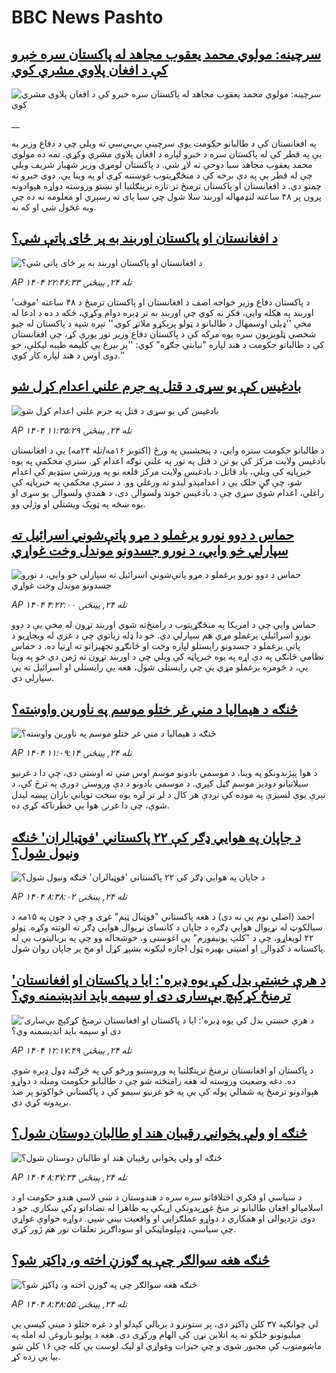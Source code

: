 # BBC News Pashto## [سرچینه: مولوي محمد یعقوب مجاهد له پاکستان سره خبرو کې د افغان پلاوي‌ مشري کوي](https://www.bbc.co.uk/pashto/live/c4gp5p4yzy9t?at_medium=RSS&at_campaign=rss?at_campaign=githubrss)![سرچینه: مولوي محمد یعقوب مجاهد له پاکستان سره خبرو کې د افغان پلاوي‌ مشري کوي](https://ichef.bbci.co.uk/ace/standard/240/cpsprodpb/f6fa/live/5fca92c0-aad6-11f0-aa13-0b0479f6f42a.jpg)__په افغانستان کې د طالبانو حکومت یوې سرچینې بي‌بي‌سي ته ویلي چې د دفاع وزیر به یې په قطر کې له پاکستان سره د خبرو لپاره د افغان پلاوي مشري وکړي.
تمه ده مولوي محمد یعقوب مجاهد سبا دوحې ته لاړ شي. د پاکستان لومړي وزیر شهباز شریف ویلي چې له قطر یې په دې برخه کې د منځګړیتوب غوښتنه کړې او په وینا یې، دوی خبرو ته چمتو دي. د افغانستان او پاکستان ترمنځ تر تازه ترینګلتیا او نښتو وروسته دواړه هېوادونه پرون پر ۴۸ ساعته لنډمهاله اوربند سلا شول چې سبا پای ته رسېږي او معلومه نه ده چې وبه غځول شي او که نه.## [د افغانستان او پاکستان اوربند به پر ځای پاتې شي؟](https://www.bbc.com/pashto/articles/c4g3pzyjjj0o?at_medium=RSS&at_campaign=rss?at_campaign=githubrss)![د افغانستان او پاکستان اوربند به پر ځای پاتې شي؟](https://ichef.bbci.co.uk/ace/ws/240/cpsprodpb/a3b6/live/02604270-aa94-11f0-aa13-0b0479f6f42a.jpg)_AP ۱۴۰۴ تله ۲۴, پينځنۍ ۲۲:۴۶:۳۳_د پاکستان دفاع وزیر خواجه اصف د افغانستان او پاکستان ترمنځ د ۴۸ ساعته 'موقت' اوربند په هکله وايي، فکر نه کوي چې اوربند به تر ډېره دوام وکړي، ځکه د ده د ادعا له مخې ''ډیلی اوسمهال د طالبانو د ټولو پرېکړو ملاتړ کوي.''
تېره شپه د پاکستان له جیو شخصي ټلویزیون سره یوه مرکه کې د پاکستان دفاع وزیر تور پورې کړ، چې افغانستان کې د طالبانو حکومت د هند لپاره "نیابتي جګړه" کوي: ''پر بیرغ یې کلیمه طیبه لیکلې، خو دوی اوس د هند لپاره کار کوي.''## [ بادغیس کې یو سړی د قتل په جرم علني اعدام کړل شو](https://www.bbc.com/pashto/articles/cew422np28xo?at_medium=RSS&at_campaign=rss?at_campaign=githubrss)![ بادغیس کې یو سړی د قتل په جرم علني اعدام کړل شو](https://ichef.bbci.co.uk/ace/ws/240/cpsprodpb/6419/live/3ca42aa0-aa76-11f0-9c75-5fce1bce10a4.jpg)_AP ۱۴۰۴ تله ۲۴, پينځنۍ ۱۱:۳۵:۲۹_د طالبانو حکومت ستره وايي، د پنجشنبې په ورځ (اکتوبر ‍۱۶مه/تله ۲۴مه) یې د افغانستان بادغیس ولایت مرکز کې یو تن د قتل په تور په علني توګه اعدام کړ.‌
سترې محکمې په یوه خبرپاڼه کې ویلي، یاد قاتل د بادغیس ولایت مرکز قلعه نو په ورزشي سټډیم کې اعدام شو، چې ګڼ خلک یې د اعدامېدو لیدو ته ورغلي وو.
د سترې محکمې په خبرپاڼه کې راغلي، اعدام شوي سړي چې د بادغیس جوند ولسوالۍ دی، د همدې ولسوالۍ یو سړی او یوه ښځه په ټوپک ویشتلي او وژلي وو.## [حماس د دوو نورو یرغملو د مړو پاتې‌شوني اسرائيل ته سپارلي خو وايي، د نورو جسدونو موندل وخت غواړي](https://www.bbc.com/pashto/articles/cp8ye81rnwyo?at_medium=RSS&at_campaign=rss?at_campaign=githubrss)![حماس د دوو نورو یرغملو د مړو پاتې‌شوني اسرائيل ته سپارلي خو وايي، د نورو جسدونو موندل وخت غواړي](https://ichef.bbci.co.uk/ace/ws/240/cpsprodpb/26d0/live/31fa3840-aa46-11f0-b2a1-6f537f66f9aa.jpg)_AP ۱۴۰۴ تله ۲۴, پينځنۍ ۴:۲۲:۰۰_حماس وایي چې د امریکا په منځګړیتوب د رامنځ‌ته شوي اوربند تړون له مخې یې د دوو نورو اسرائيلي یرغملو مړي هم سپارلي دي. خو دا ډله زیاتوي چې د غزې له ویجاړیو د پاتې یرغملو د جسدونو رایستلو لپاره وخت او ځانګړو تجهیزاتو ته اړتیا ده.
د حماس نظامي څانګې په دې اړه په یوه خبرپاڼه کې ویلي چې د اوربند تړون ته ژمن دي خو په وینا یې، د څومره یرغملو مړي یې چې رایستلی شول، هغه یې رایستلي او اسرائيل ته یې سپارلي دي.## [څنګه د هیمالیا د مني غر ختلو موسم په ناورین واوښته؟](https://www.bbc.com/pashto/articles/cz6nw784z0wo?at_medium=RSS&at_campaign=rss?at_campaign=githubrss)![څنګه د هیمالیا د مني غر ختلو موسم په ناورین واوښته؟](https://ichef.bbci.co.uk/ace/ws/240/cpsprodpb/99f9/live/db61de90-a5c5-11f0-92db-77261a15b9d2.jpg)_AP ۱۴۰۴ تله ۲۴, پينځنۍ ۱۱:۰۹:۱۴_د هوا پېژندونکو په وینا، د موسمي بادونو موسم اوس مني ته اوښتی دی، چې دا د غرنیو سیلانیانو دودیز موسم ګڼل کېږي. د موسمي بادونو د دې وروستۍ دورې په ترڅ کې، د تېرې یوې لسیزې په موده کې نږدې هر کال د لږ تر لږه یوه سخت توپاني باران پېښه لیدل شوې، چې دا غرنۍ هوا یې خطرناکه کړې ده.## [د جاپان په هوايي ډګر کې ۲۲ پاکستاني 'فوټبالران' څنګه ونیول شول؟](https://www.bbc.com/pashto/articles/cx2pjrp25d8o?at_medium=RSS&at_campaign=rss?at_campaign=githubrss)![د جاپان په هوايي ډګر کې ۲۲ پاکستاني 'فوټبالران' څنګه ونیول شول؟](https://ichef.bbci.co.uk/ace/ws/240/cpsprodpb/fb3f/live/597d7010-93d7-11f0-9cf6-cbf3e73ce2b9.jpg)_AP ۱۴۰۴ تله ۲۴, پينځنۍ ۸:۳۸:۰۲_احمد (اصلي نوم یې نه دی) د هغه پاکستاني "فوټبال ټیم" غړی و چې د جون په ۱۵مه د سیالکوټ له نړیوال هوایي ډګره د جاپان د کانسای نړیوال هوایي ډګر ته الوتنه وکړه.
ټولو ۲۲ لوبغاړو، چې د "کلپ یونیفورم" یې اغوستی و، خوشحاله وو چې په بریالیتوب یې له پاکستانه د کډوالۍ او امنیتي بهیره ټول اجازه لیکونه بشپړ کړل او مخ پر جاپان روان شول.## ['د هرې خښتې بدل کې یوه ډبره': ایا د پاکستان او افغانستان ترمنځ کړکېچ بې‌ساری دی او سیمه باید اندېښمنه وي؟](https://www.bbc.com/pashto/articles/cj97jldp97ro?at_medium=RSS&at_campaign=rss?at_campaign=githubrss)!['د هرې خښتې بدل کې یوه ډبره': ایا د پاکستان او افغانستان ترمنځ کړکېچ بې‌ساری دی او سیمه باید اندېښمنه وي؟](https://ichef.bbci.co.uk/ace/ws/240/cpsprodpb/b435/live/a97c86d0-a900-11f0-928c-71dbb8619e94.jpg)_AP ۱۴۰۴ تله ۲۴, پينځنۍ ۱۲:۱۷:۴۹_د پاکستان او افغانستان ترمنځ ترینګلتیا په وروستیو ورځو کې په څرګند ډول ډېره شوې ده.
دغه وضعیت وروسته له هغه رامنځته شو چې د طالبانو حکومت ومنله د دواړو هېوادونو ترمنځ په شمالي پوله کې یې په څو غرنیو سیمو کې د پاکستاني ځواکونو پر ضد بریدونه کړي دي.## [څنګه او ولې پخواني رقيبان هند او طالبان دوستان شول؟](https://www.bbc.com/pashto/articles/c4gwl6erdnro?at_medium=RSS&at_campaign=rss?at_campaign=githubrss)![څنګه او ولې پخواني رقيبان هند او طالبان دوستان شول؟](https://ichef.bbci.co.uk/ace/ws/240/cpsprodpb/247b/live/8697e720-a9a7-11f0-b741-177e3e2c2fc7.jpg)_AP ۱۴۰۴ تله ۲۴, پينځنۍ ۸:۳۷:۳۴_د سياسي او فکري اختلافاتو سره سره د هندوستان د ښي لاسي هندو حکومت او د اسلامپالو افغان طالبانو تر منځ غوړېدونکې اړيکې په ظاهرا له تضاداتو ډکې ښکاري. خو د دوی نژدېوالی او همکاري د دواړو عملګرايي او واقعيت بيني ښيي. دواړه خواوې غواړي چې سياسي، ډېپلوماټيکي او سوداګريز تعلقات نور هم ژور کړي.## [څنګه هغه سوالګر چې په ګوزڼ اخته و، ډاکټر شو؟](https://www.bbc.com/pashto/articles/cjr5rx9jl53o?at_medium=RSS&at_campaign=rss?at_campaign=githubrss)![څنګه هغه سوالګر چې په ګوزڼ اخته و، ډاکټر شو؟](https://ichef.bbci.co.uk/ace/ws/240/cpsprodpb/097d/live/3a2e33c0-a764-11f0-92db-77261a15b9d2.jpg)_AP ۱۴۰۴ تله ۲۴, پينځنۍ ۸:۳۸:۵۵_لي چوانګیه ۳۷ کلن ډاکټر دی، پر ستونزو د بریالي کېدلو او د غره ختلو د مینې کیسې یې میلیونونو خلکو ته په انلاین نړۍ کې الهام ورکړی دی. هغه د پولیو ناروغۍ له امله په ماشومتوب کې مجبور شوی و چې خیرات وغواړي او لیک لوست یې کله چې ۱۶ کلن شو بیا یې زده کړ.